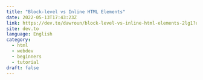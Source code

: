 ```yaml
---
title: "Block-level vs Inline HTML Elements"
date: 2022-05-13T17:43:23Z
link: https://dev.to/dawroun/block-level-vs-inline-html-elements-2lg1?utm_medium=RSS&utm_source=news.12bit.vn
site: dev.to
language: English
category:
  - html
  - webdev
  - beginners
  - tutorial
draft: false
---
```

